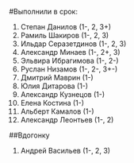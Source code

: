 #Выполнили в срок:
1. Степан Данилов (1-, 2, 3+)
2. Рамиль Шакиров (1-, 2, 3)
3. Ильдар Серазетдинов (1-, 2, 3)
4. Александр Минаев (1-, 2+, 3)
5. Эльвира Ибрагимова (1-, 2-)
6. Руслан Низамов (1-, 2-, 3+-)
7. Дмитрий Маврин (1-)
8. Юлия Дитарова (1-)
9. Александр Кузнецов (1-)
10. Елена Костина (1-)
11. Альберт Камалов (1-)
12. Александр Леонтьев (1-, 2)

##Вдогонку
1. Андрей Васильев (1-, 2, 3)